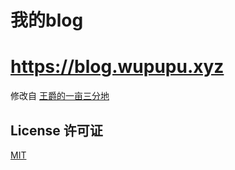 # 我的blog
# https://blog.wupupu.xyz

修改自 [王爵的一亩三分地](https://github.com/biezhi/blog)

## License 许可证

[MIT](LICENSE)
